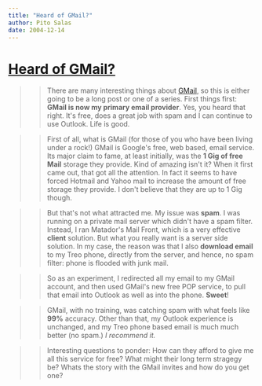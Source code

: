 ```yaml
---
title: "Heard of GMail?"
author: Pito Salas
date: 2004-12-14
---
```

# [Heard of GMail?](None)



>>

>> There are many interesting things about
[GMail](<http://gmail.google.com/gmail>), so this is either going to be a long
post or one of a series. First things first: **GMail is now my primary email
provider**. Yes, you heard that right. It's free, does a great job with spam
and I can continue to use Outlook. Life is good.

>>

>> First of all, what is GMail (for those of you who have been living under a
rock!) GMail is Google's free, web based, email service. Its major claim to
fame, at least initially, was the **1 Gig of free Mail** storage they provide.
Kind of amazing isn't it? When it first came out, that got all the attention.
In fact it seems to have forced Hotmail and Yahoo mail to increase the amount
of free storage they provide. I don't believe that they are up to 1 Gig
though.

>>

>> But that's not what attracted me. My issue was **spam**. I was running on a
private mail server which didn't have a spam filter. Instead, I ran Matador's
Mail Front, which is a very effective **client** solution. But what you really
want is a server side solution. In my case, the reason was that I also
**download email** to my Treo phone, directly from the server, and hence, no
spam filter: phone is flooded with junk mail.

>>

>> So as an experiment, I redirected all my email to my GMail account, and
then used GMail's new free POP service, to pull that email into Outlook as
well as into the phone. **Sweet**!

>>

>> GMail, with no training, was catching spam with what feels like **99%**
accuracy. Other than that, my Outlook experience is unchanged, and my Treo
phone based email is much much better (no spam.) _I recommend it._

>>

>> Interesting questions to ponder: How can they afford to give me all this
service for free? What might their long term stragegy be? Whats the story with
the GMail invites and how do you get one?


